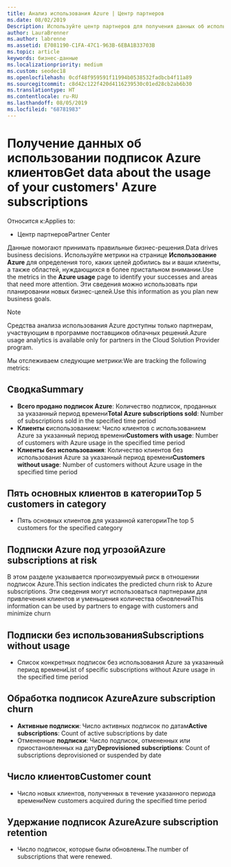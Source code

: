 ```yaml
---
title: Анализ использования Azure | Центр партнеров
ms.date: 08/02/2019
Description: Используйте центр партнеров для получения данных об использовании подписок Azure ваших клиентов.
author: LauraBrenner
ms.author: labrenne
ms.assetid: E7081190-C1FA-47C1-963B-6EBA1B33703B
ms.topic: article
keywords: бизнес-данные
ms.localizationpriority: medium
ms.custom: seodec18
ms.openlocfilehash: 0cdf48f959591f11994b0538532fadbcb4f11a89
ms.sourcegitcommit: c8d42c122f420d4116239530c01ed28cb2ab6b30
ms.translationtype: HT
ms.contentlocale: ru-RU
ms.lasthandoff: 08/05/2019
ms.locfileid: "68781983"
---
```

# <a name="get-data-about-the-usage-of-your-customers-azure-subscriptions"></a><span data-ttu-id="1ed06-104">Получение данных об использовании подписок Azure клиентов</span><span class="sxs-lookup"><span data-stu-id="1ed06-104">Get data about the usage of your customers' Azure subscriptions</span></span>

<span data-ttu-id="1ed06-105">Относится к:</span><span class="sxs-lookup"><span data-stu-id="1ed06-105">Applies to:</span></span>

- <span data-ttu-id="1ed06-106">Центр партнеров</span><span class="sxs-lookup"><span data-stu-id="1ed06-106">Partner Center</span></span>

<span data-ttu-id="1ed06-107">Данные помогают принимать правильные бизнес-решения.</span><span class="sxs-lookup"><span data-stu-id="1ed06-107">Data drives business decisions.</span></span> <span data-ttu-id="1ed06-108">Используйте метрики на странице **Использование Azure** для определения того, каких целей добились вы и ваши клиенты, а также областей, нуждающихся в более пристальном внимании.</span><span class="sxs-lookup"><span data-stu-id="1ed06-108">Use the metrics in the **Azure usage** page to identify your successes and areas that need more attention.</span></span> <span data-ttu-id="1ed06-109">Эти сведения можно использовать при планировании новых бизнес-целей.</span><span class="sxs-lookup"><span data-stu-id="1ed06-109">Use this information as you plan new business goals.</span></span>

> [!NOTE]
> <span data-ttu-id="1ed06-110">Средства анализа использования Azure доступны только партнерам, участвующим в программе поставщиков облачных решений.</span><span class="sxs-lookup"><span data-stu-id="1ed06-110">Azure usage  analytics is available only for partners in the Cloud Solution Provider program.</span></span>

<span data-ttu-id="1ed06-111">Мы отслеживаем следующие метрики:</span><span class="sxs-lookup"><span data-stu-id="1ed06-111">We are tracking the following metrics:</span></span>

## <a name="summary"></a><span data-ttu-id="1ed06-112">Сводка</span><span class="sxs-lookup"><span data-stu-id="1ed06-112">Summary</span></span>

- <span data-ttu-id="1ed06-113">**Всего продано подписок Azure**: Количество подписок, проданных за указанный период времени</span><span class="sxs-lookup"><span data-stu-id="1ed06-113">**Total Azure subscriptions sold**: Number of subscriptions sold in the specified time period</span></span>  
- <span data-ttu-id="1ed06-114">**Клиенты с**использованием: Число клиентов с использованием Azure за указанный период времени</span><span class="sxs-lookup"><span data-stu-id="1ed06-114">**Customers with usage**: Number of customers with Azure usage in the specified time period</span></span>  
- <span data-ttu-id="1ed06-115">**Клиенты без использования**: Количество клиентов без использования Azure за указанный период времени</span><span class="sxs-lookup"><span data-stu-id="1ed06-115">**Customers without usage**: Number of customers without Azure usage in the specified time period</span></span>  

## <a name="top-5-customers-in-category"></a><span data-ttu-id="1ed06-116">Пять основных клиентов в категории</span><span class="sxs-lookup"><span data-stu-id="1ed06-116">Top 5 customers in category</span></span>

- <span data-ttu-id="1ed06-117">Пять основных клиентов для указанной категории</span><span class="sxs-lookup"><span data-stu-id="1ed06-117">The top 5 customers for the specified category</span></span>  

## <a name="azure-subscriptions-at-risk"></a><span data-ttu-id="1ed06-118">Подписки Azure под угрозой</span><span class="sxs-lookup"><span data-stu-id="1ed06-118">Azure subscriptions at risk</span></span>

<span data-ttu-id="1ed06-119">В этом разделе указывается прогнозируемый риск в отношении подписок Azure.</span><span class="sxs-lookup"><span data-stu-id="1ed06-119">This section indicates the predicted churn risk to Azure subscriptions.</span></span> <span data-ttu-id="1ed06-120">Эти сведения могут использоваться партнерами для привлечения клиентов и уменьшения количества обновлений</span><span class="sxs-lookup"><span data-stu-id="1ed06-120">This information can be used by partners to engage with customers and minimize churn</span></span>

## <a name="subscriptions-without-usage"></a><span data-ttu-id="1ed06-121">Подписки без использования</span><span class="sxs-lookup"><span data-stu-id="1ed06-121">Subscriptions without usage</span></span>

- <span data-ttu-id="1ed06-122">Список конкретных подписок без использования Azure за указанный период времени</span><span class="sxs-lookup"><span data-stu-id="1ed06-122">List of specific subscriptions without Azure usage in the specified time period</span></span>  

## <a name="azure-subscription-churn"></a><span data-ttu-id="1ed06-123">Обработка подписок Azure</span><span class="sxs-lookup"><span data-stu-id="1ed06-123">Azure subscription churn</span></span>

- <span data-ttu-id="1ed06-124">**Активные подписки**: Число активных подписок по датам</span><span class="sxs-lookup"><span data-stu-id="1ed06-124">**Active subscriptions**: Count of active subscriptions by date</span></span>  
- <span data-ttu-id="1ed06-125">Отмененные **подписки**: Число подписок, отмененных или приостановленных на дату</span><span class="sxs-lookup"><span data-stu-id="1ed06-125">**Deprovisioned subscriptions**: Count of subscriptions deprovisioned or suspended by date</span></span>  

## <a name="customer-count"></a><span data-ttu-id="1ed06-126">Число клиентов</span><span class="sxs-lookup"><span data-stu-id="1ed06-126">Customer count</span></span>

- <span data-ttu-id="1ed06-127">Число новых клиентов, полученных в течение указанного периода времени</span><span class="sxs-lookup"><span data-stu-id="1ed06-127">New customers acquired during the specified time period</span></span>  

## <a name="azure-subscription-retention"></a><span data-ttu-id="1ed06-128">Удержание подписок Azure</span><span class="sxs-lookup"><span data-stu-id="1ed06-128">Azure subscription retention</span></span>

- <span data-ttu-id="1ed06-129">Число подписок, которые были обновлены.</span><span class="sxs-lookup"><span data-stu-id="1ed06-129">The number of subscriptions that were renewed.</span></span>
